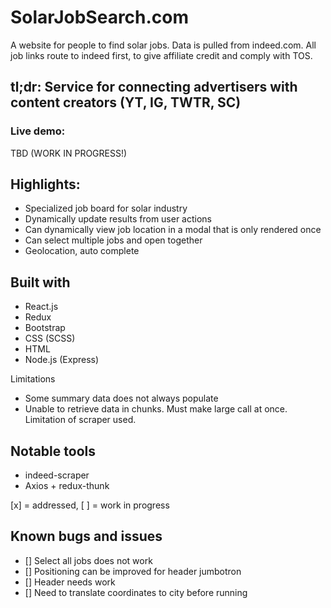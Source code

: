 # SolarJobSearch.com

A website for people to find solar jobs. Data is pulled from indeed.com. All job links
route to indeed first, to give affiliate credit and comply with TOS.

## tl;dr: Service for connecting advertisers with content creators (YT, IG, TWTR, SC)

### Live demo: 
TBD (WORK IN PROGRESS!)

## Highlights:
* Specialized job board for solar industry
* Dynamically update results from user actions
* Can dynamically view job location in a modal that is only rendered once
* Can select multiple jobs and open together
* Geolocation, auto complete

## Built with
* React.js
* Redux
* Bootstrap
* CSS (SCSS)
* HTML
* Node.js (Express)


Limitations
* Some summary data does not always populate
* Unable to retrieve data in chunks. Must make large call at once. Limitation of scraper used.

## Notable tools
* indeed-scraper
* Axios + redux-thunk


[x] = addressed, [ ] = work in progress
## Known bugs and issues
- [] Select all jobs does not work
- [] Positioning can be improved for header jumbotron
- [] Header needs work
- [] Need to translate coordinates to city before running
